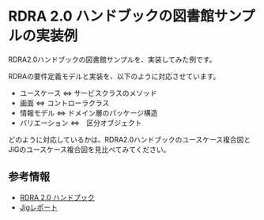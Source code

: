 # RDRA 2.0 ハンドブックの図書館サンプルの実装例

RDRA2.0ハンドブックの図書館サンプルを、実装してみた例です。

RDRAの要件定義モデルと実装を、以下のように対応させています。

* ユースケース ⇔ サービスクラスのメソッド
* 画面 ⇔ コントローラクラス
* 情報モデル ⇔ ドメイン層のパッケージ構造
* バリエーション ⇔　区分オブジェクト

どのように対応しているかは、RDRA2.0ハンドブックのユースケース複合図とJIGのユースケース複合図を見比べてみてください。

## 参考情報

* [RDRA 2.0 ハンドブック](https://www.amazon.co.jp/RDRA2-0-%E3%83%8F%E3%83%B3%E3%83%89%E3%83%96%E3%83%83%E3%82%AF-%E8%BB%BD%E3%81%8F%E6%9F%94%E8%BB%9F%E3%81%A7%E7%B2%BE%E5%BA%A6%E3%81%AE%E9%AB%98%E3%81%84%E8%A6%81%E4%BB%B6%E5%AE%9A%E7%BE%A9%E3%81%AE%E3%83%A2%E3%83%87%E3%83%AA%E3%83%B3%E3%82%B0%E6%89%8B%E6%B3%95-%E7%A5%9E%E5%B4%8E%E5%96%84%E5%8F%B8-ebook/dp/B07STQZFBX/ref=sr_1_1?__mk_ja_JP=%E3%82%AB%E3%82%BF%E3%82%AB%E3%83%8A&keywords=rdra2.0&qid=1585531997&sr=8-1)
* [Jigレポート](https://github.com/dddjava/jig)
